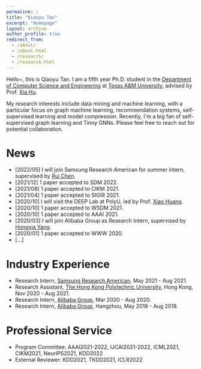 ```yaml
---
permalink: /
title: "Qiaoyu Tan"
excerpt: "Homepage"
layout: archive
author_profile: true
redirect_from: 
  - /about/
  - /about.html
  - /research/
  - /research.html
---
```


Hello~, this is Qiaoyu Tan. I am a fifth year Ph.D. student in the [Department of Computer Science and Engineering](https://engineering.tamu.edu/cse/index.html) at [Texas A&M University](https://www.tamu.edu/), advised by Prof. [Xia Hu](https://cs.rice.edu/~xh37/index.html).
<!-- I received my B.Eng degree from School of Computer Science and Technology, Southwest University, supervised by Professor [Guoxian Yu](http://www.sdu-idea.cn/). -->
My research interests include data mining and machine learning, with a particular focus on graph machine learning, recommendation systems, self-supervised learning and model compression. Recently, I'm a big fan of self-supervised graph learning and Tinny GNNs. Please feel free to reach out for potential collaboration.  
<!-- You can find my CV [here](https://qiaoyu-tan.github.io/files/paper1.pdf). -->

<!-- Starting in Fall 2022, I will be an available on job market.   -->

# News
* \[2022/05\] I will join Samsung Research American for summer intern, supervised by [Rui Chen](https://scholar.google.com/citations?user=ngVttWUAAAAJ&hl=en). 
* \[2021/12\] 1 paper accepted to SDM 2022. 
* \[2021/08\] 1 paper accepted to CIKM 2021. 
* \[2021/04\] 1 paper accepted to SIGIR 2021. 
* \[2020/10\] I will visit the DEEP Lab at PolyU, led by Prof. [Xiao Huang](https://www4.comp.polyu.edu.hk/~xiaohuang/index.html).   
* \[2020/10\] 1 paper accepted to WSDM 2021. 
* \[2020/10\] 1 paper accepted to AAAI 2021. 
* \[2020/03\] I will join Alibaba Group as Research Intern, supervised by [Hongxia Yang](https://sites.google.com/site/hystatistics/).
* \[2020/01\] 1 paper accepted to WWW 2020. 
* \[...\] 

# Industry Experience
* Research Intern, [Samsung Research American](https://www.sra.samsung.com/), May 2021 - Aug 2021.
* Research Assistant, [The Hong Kong Polytechnic University](https://www.polyu.edu.hk/comp/), Hong Kong, Nov 2020 - Aug 2021.
* Research Intern, [Alibaba Group](https://damo.alibaba.com/), Mar 2020 - Aug 2020. 
* Research Intern, [Alibaba Group](https://damo.alibaba.com/), Hangzhou, May 2018 - Aug 2018. 

# Professional Service
* Program Committee: AAAI2021-2022, IJCAI2021-2022, ICML2021, CIKM2021, NeurIPS2021, KDD2022
* External Reviewer: KDD2021, TKDD2021, ICLR2022
